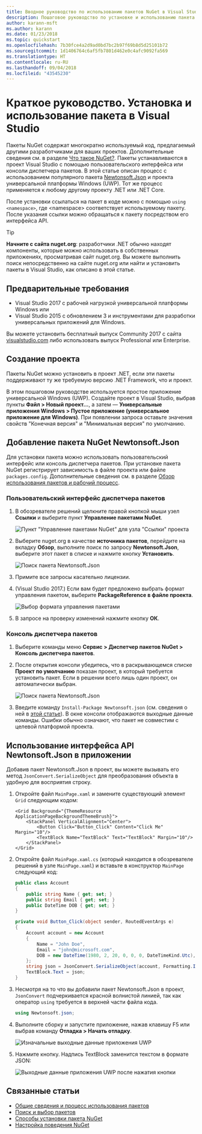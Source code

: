 ```yaml
---
title: Вводное руководство по использованию пакетов NuGet в Visual Studio
description: Пошаговое руководство по установке и использованию пакета NuGet в проекте Visual Studio.
author: karann-msft
ms.author: karann
ms.date: 01/23/2018
ms.topic: quickstart
ms.openlocfilehash: 7b30fce4a2d9ad0bd7bc2b97f69b8d5d25101b72
ms.sourcegitcommit: 1d1406764c6af5fb7801d462e0c4afc9092fa569
ms.translationtype: HT
ms.contentlocale: ru-RU
ms.lasthandoff: 09/04/2018
ms.locfileid: "43545230"
---
```

# <a name="quickstart-install-and-use-a-package-in-visual-studio"></a>Краткое руководство. Установка и использование пакета в Visual Studio

Пакеты NuGet содержат многократно используемый код, предлагаемый другими разработчиками для ваших проектов. Дополнительные сведения см. в разделе [Что такое NuGet?](../What-is-NuGet.md). Пакеты устанавливаются в проект Visual Studio с помощью пользовательского интерфейса или консоли диспетчера пакетов. В этой статье описан процесс с использованием популярного пакета [Newtonsoft.Json](https://www.nuget.org/packages/Newtonsoft.Json/) и проекта универсальной платформы Windows (UWP). Тот же процесс применяется к любому другому проекту .NET или .NET Core.

После установки ссылаться на пакет в коде можно с помощью `using <namespace>`, где \<namespace\> соответствует используемому пакету. После указания ссылки можно обращаться к пакету посредством его интерфейса API.

> [!Tip]
> **Начните с сайта nuget.org**: разработчики .NET обычно находят компоненты, которые можно использовать в собственных приложениях, просматривая сайт nuget.org. Вы можете выполнить поиск непосредственно на сайте nuget.org или найти и установить пакеты в Visual Studio, как описано в этой статье.

## <a name="prerequisites"></a>Предварительные требования

- Visual Studio 2017 с рабочей нагрузкой универсальной платформы Windows или
- Visual Studio 2015 с обновлением 3 и инструментами для разработки универсальных приложений для Windows.

Вы можете установить бесплатный выпуск Community 2017 с сайта [visualstudio.com](https://www.visualstudio.com/) либо использовать выпуск Professional или Enterprise.

## <a name="create-a-project"></a>Создание проекта

Пакеты NuGet можно установить в проект .NET, если эти пакеты поддерживают ту же требуемую версию .NET Framework, что и проект.

В этом пошаговом руководстве используется простое приложение универсальной Windows (UWP). Создайте проект в Visual Studio, выбрав пункты **Файл > Новый проект...**, а затем — **Универсальные приложения Windows > Пустое приложение (универсальное приложение для Windows)**. При появлении запроса оставьте значения свойств "Конечная версия" и "Минимальная версия" по умолчанию.

## <a name="add-the-newtonsoftjson-nuget-package"></a>Добавление пакета NuGet Newtonsoft.Json

Для установки пакета можно использовать пользовательский интерфейс или консоль диспетчера пакетов. При установке пакета NuGet регистрирует зависимость в файле проекта или файле `packages.config`. Дополнительные сведения см. в разделе [Обзор использования пакетов и рабочий процесс](../consume-packages/Overview-and-Workflow.md).

### <a name="package-manager-ui"></a>Пользовательский интерфейс диспетчера пакетов

1. В обозревателе решений щелкните правой кнопкой мыши узел **Ссылки** и выберите пункт **Управление пакетами NuGet**.

    ![Пункт "Управление пакетами NuGet" для узла "Ссылки" проекта](media/QS_Use-02-ManageNuGetPackages.png)

1. Выберите nuget.org в качестве **источника пакетов**, перейдите на вкладку **Обзор**, выполните поиск по запросу **Newtonsoft.Json**, выберите этот пакет в списке и нажмите кнопку **Установить**.

    ![Поиск пакета Newtonsoft.Json](media/QS_Use-03-NewtonsoftJson.png)

1. Примите все запросы касательно лицензии.

1. (Visual Studio 2017.) Если вам будет предложено выбрать формат управления пакетом, выберите **PackageReference в файле проекта**.

    ![Выбор формата управления пакетами](media/QS_Use-03b-SelectFormat.png)

1. В запросе на проверку изменений нажмите кнопку **ОК**.

### <a name="package-manager-console"></a>Консоль диспетчера пакетов

1. Выберите команды меню **Сервис > Диспетчер пакетов NuGet > Консоль диспетчера пакетов**.

1. После открытия консоли убедитесь, что в раскрывающемся списке **Проект по умолчанию** показан проект, в который требуется установить пакет. Если в решении всего лишь один проект, он автоматически выбран.

    ![Поиск пакета Newtonsoft.Json](media/QS_Use-08-Console1.png)

1. Введите команду `Install-Package Newtonsoft.json` (см. сведения о ней в [этой статье](../tools/ps-ref-install-package.md)). В окне консоли отображаются выходные данные команды. Ошибки обычно означают, что пакет не совместим с целевой платформой проекта.

## <a name="use-the-newtonsoftjson-api-in-the-app"></a>Использование интерфейса API Newtonsoft.Json в приложении

Добавив пакет Newtonsoft.Json в проект, вы можете вызывать его метод `JsonConvert.SerializeObject` для преобразования объекта в удобную для восприятия строку.

1. Откройте файл `MainPage.xaml` и замените существующий элемент `Grid` следующим кодом:

    ```xaml
    <Grid Background="{ThemeResource ApplicationPageBackgroundThemeBrush}">
        <StackPanel VerticalAlignment="Center">
            <Button Click="Button_Click" Content="Click Me" Margin="10"/>
            <TextBlock Name="TextBlock" Text="TextBlock" Margin="10"/>
        </StackPanel>
    </Grid>
    ```

1. Откройте файл `MainPage.xaml.cs` (который находится в обозревателе решений в узле `MainPage.xaml`) и вставьте в конструктор `MainPage` следующий код:

    ```cs
    public class Account
    {
        public string Name { get; set; }
        public string Email { get; set; }
        public DateTime DOB { get; set; }
    }

    private void Button_Click(object sender, RoutedEventArgs e)
    {
        Account account = new Account
        {
            Name = "John Doe",
            Email = "john@microsoft.com",
            DOB = new DateTime(1980, 2, 20, 0, 0, 0, DateTimeKind.Utc),
        };
        string json = JsonConvert.SerializeObject(account, Formatting.Indented);
        TextBlock.Text = json;
    }
    ```

1. Несмотря на то что вы добавили пакет Newtonsoft.Json в проект, `JsonConvert` подчеркивается красной волнистой линией, так как оператор `using` требуется в верхней части файла кода.

    ```cs
    using Newtonsoft.json;
    ```

1. Выполните сборку и запустите приложение, нажав клавишу F5 или выбрав команду **Отладка > Начать отладку**.

    ![Изначальные выходные данные приложения UWP](media/QS_Use-06-AppStart.png)

1. Нажмите кнопку. Надпись TextBlock заменится текстом в формате JSON:

    ![Выходные данные приложения UWP после нажатия кнопки](media/QS_Use-07-AppEnd.png)

## <a name="related-articles"></a>Связанные статьи

- [Общие сведения и процесс использования пакетов](../consume-packages/overview-and-workflow.md)
- [Поиск и выбор пакетов](../consume-packages/finding-and-choosing-packages.md)
- [Способы установки пакета NuGet](../consume-packages/ways-to-install-a-package.md)
- [Настройка поведения NuGet](../consume-packages/configuring-nuget-behavior.md)
